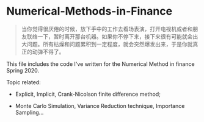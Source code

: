 # Numerical-Methods-in-Finance

> 当你觉得很厌倦的时候，放下手中的工作去看场表演，打开电视机或者和朋友联络一下，暂时离开那台机器。如果你不停下来，接下来很有可能就会出大问题。所有枯燥和问题累积到一定程度，就会突然爆发出来，于是你就真正的动弹不得了。



This file includes the code I've written for the Numerical Method in finance Spring 2020.

Topic related: 
* Explicit, Implicit, Crank-Nicolson finite difference method; 

* Monte Carlo Simulation, Variance Reduction technique, Importance Sampling...

